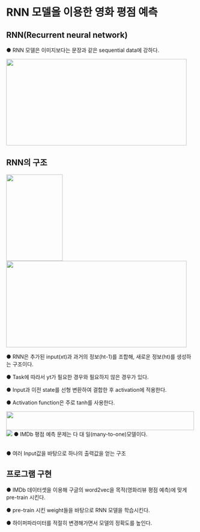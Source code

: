 # RNN 모델을 이용한 영화 평점 예측
## RNN(Recurrent neural network)  
● RNN 모델은 이미지보다는 문장과 같은 sequential data에 강하다.  

<img src="https://user-images.githubusercontent.com/98728682/152925435-d06a59a8-08da-478f-866b-ead91b657a84.jpg" width="480" height="230">

## RNN의 구조
<img src="https://user-images.githubusercontent.com/98728682/152928257-b2d77a00-25a9-4e63-a5e9-025033522c88.png" width="150" height="230"><img src="https://user-images.githubusercontent.com/98728682/152928367-fdc197f5-8728-409c-bcc3-3222f1458136.png" width="480" height="230">  

● RNN은 추가된 input(xt)과 과거의 정보(ht-1)를 조합해, 새로운 정보(ht)를 생성하는 구조이다.  

● Task에 따라서 yt가 필요한 경우와 필요하지 않은 경우가 있다.  

● Input과 이전 state를 선형 변환하여 결합한 후 activation에 적용한다.  

● Activation function은 주로 tanh를 사용한다.  

<img src="https://user-images.githubusercontent.com/98728682/152931989-1d46dbc6-7fdb-47d9-9e31-ffb054b8a3b4.png" width="500" height="50">  
<img src="https://user-images.githubusercontent.com/98728682/152933731-75554846-4337-4992-a439-8237bd5eb862.png">  
● IMDb 평점 예측 문제는 다 대 일(many-to-one)모델이다.  
  
\
● 여러 Input값을 바탕으로 하나의 출력값을 얻는 구조  
## 프로그램 구현  
● IMDb 데이터셋을 이용해 구글의 word2vec을 목적(영화리뷰 평점 예측)에 맞게 pre-train 시킨다.  

● pre-train 시킨 weight들을 바탕으로 RNN 모델을 학습시킨다.  

● 하이퍼파라미터를 적절히 변경해가면서 모델의 정확도를 높인다.

